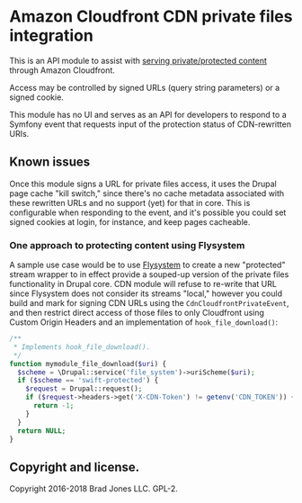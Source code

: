 # Amazon Cloudfront CDN private files integration

This is an API module to assist with [serving private/protected content](http://docs.aws.amazon.com/AmazonCloudFront/latest/DeveloperGuide/PrivateContent.html)
through Amazon Cloudfront.

Access may be controlled by signed URLs (query string parameters) or a
signed cookie.

This module has no UI and serves as an API for developers to respond to a
Symfony event that requests input of the protection status of CDN-rewritten
URIs.

## Known issues

Once this module signs a URL for private files access, it uses the Drupal
page cache "kill switch," since there's no cache metadata associated
with these rewritten URLs and no support (yet) for that in core. This is
configurable when responding to the event, and it's possible you could set
signed cookies at login, for instance, and keep pages cacheable.

### One approach to protecting content using Flysystem

A sample use case would be to use
[Flysystem](https://drupal.org/project/flysystem)
to create a new "protected" stream wrapper to in effect provide a souped-up
version of the private files functionality in Drupal core. CDN module will
refuse to re-write that URL since Flysystem does not consider its streams
"local," however you could build and mark for signing CDN URLs using
the `CdnCloudfrontPrivateEvent`, and then restrict direct access of those
files to only Cloudfront using Custom Origin Headers and an implementation
of `hook_file_download()`:

```php
/**
 * Implements hook_file_download().
 */
function mymodule_file_download($uri) {
  $scheme = \Drupal::service('file_system')->uriScheme($uri);
  if ($scheme == 'swift-protected') {
    $request = Drupal::request();
    if ($request->headers->get('X-CDN-Token') != getenv('CDN_TOKEN')) {
      return -1;
    }
  }
  return NULL;
}
```

## Copyright and license.

Copyright 2016-2018 Brad Jones LLC. GPL-2.
